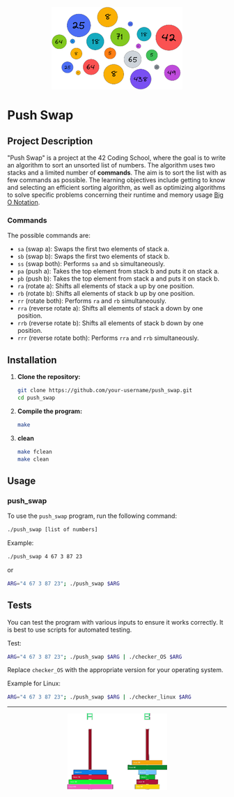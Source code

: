 <p align="center">
  <img src="doc/pic/sort_bubbel.png" alt="Beschreibung des Bildes">
</p>

# Push Swap

## Project Description

"Push Swap" is a project at the 42 Coding School, where the goal is to write an algorithm to sort an unsorted list of numbers. The algorithm uses two stacks and a limited number of **commands**. The aim is to sort the list with as few commands as possible. The learning objectives include getting to know and selecting an efficient sorting algorithm, as well as optimizing algorithms to solve specific problems concerning their runtime and memory usage [Big O Notation](https://en.wikipedia.org/wiki/Big_O_notation).

### Commands

The possible commands are:
- `sa` (swap a): Swaps the first two elements of stack a.
- `sb` (swap b): Swaps the first two elements of stack b.
- `ss` (swap both): Performs `sa` and `sb` simultaneously.
- `pa` (push a): Takes the top element from stack b and puts it on stack a.
- `pb` (push b): Takes the top element from stack a and puts it on stack b.
- `ra` (rotate a): Shifts all elements of stack a up by one position.
- `rb` (rotate b): Shifts all elements of stack b up by one position.
- `rr` (rotate both): Performs `ra` and `rb` simultaneously.
- `rra` (reverse rotate a): Shifts all elements of stack a down by one position.
- `rrb` (reverse rotate b): Shifts all elements of stack b down by one position.
- `rrr` (reverse rotate both): Performs `rra` and `rrb` simultaneously.

## Installation

1. **Clone the repository:**
   ```bash
   git clone https://github.com/your-username/push_swap.git
   cd push_swap
   ```

2. **Compile the program:**
   ```bash
   make
   ```

3. **clean**
	```bash
	make fclean
	make clean
	```

## Usage

### push_swap

To use the `push_swap` program, run the following command:

```bash
./push_swap [list of numbers]
```

Example:
```bash
./push_swap 4 67 3 87 23
```
or
```bash
ARG="4 67 3 87 23"; ./push_swap $ARG
```

## Tests

You can test the program with various inputs to ensure it works correctly. It is best to use scripts for automated testing.

Test: 
```bash
ARG="4 67 3 87 23"; ./push_swap $ARG | ./checker_OS $ARG
```
Replace `checker_OS` with the appropriate version for your operating system.

Example for Linux:
```bash
ARG="4 67 3 87 23"; ./push_swap $ARG | ./checker_linux $ARG
```

---
<p align="center">
  <img src="doc/pic/push_swap_stack.png" alt="Beschreibung des Bildes">
</p>



